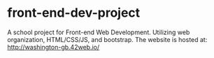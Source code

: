 # front-end-dev-project
A school project for Front-end Web Development. Utilizing web organization, HTML/CSS/JS, and bootstrap. The website is hosted at: http://washington-gb.42web.io/
